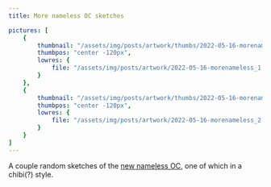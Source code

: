 ```yaml
---
title: More nameless OC sketches

pictures: [
	{
		thumbnail: "/assets/img/posts/artwork/thumbs/2022-05-16-morenameless_1.jpg",
		thumbpos: "center -120px",
		lowres: {
			file: "/assets/img/posts/artwork/2022-05-16-morenameless_1.jpg"
		}
	},
	{
		thumbnail: "/assets/img/posts/artwork/thumbs/2022-05-16-morenameless_2.jpg",
		thumbpos: "center -120px",
		lowres: {
			file: "/assets/img/posts/artwork/2022-05-16-morenameless_2.jpg",
		}
	}
]
---
```


A couple random sketches of the [new nameless OC](/artwork/2022-05-09-literallynameless), one of which in a chibi(?) style.
